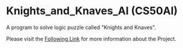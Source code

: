 # Knights_and_Knaves_AI (CS50AI)

A program to solve logic puzzle called "Knights and Knaves".

Please visit the [Following Link](https://cs50.harvard.edu/ai/2020/projects/1/knights/) for more information about the Project.
